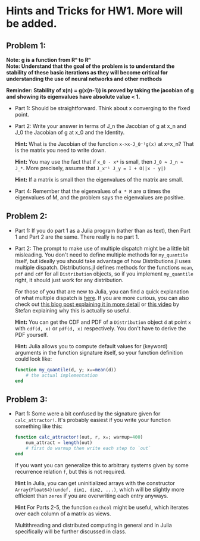 # Hints and Tricks for HW1. More will be added.

## Problem 1:

**Note: g is a function from Rⁿ to Rⁿ**  
**Note: Understand that the goal of the problem is to understand the stability of these basic iterations as they will become critical
for understanding the use of neural networks and other methods**

**Reminder: Stability of x(n) = g(x(n-1)) is proved by taking the jacobian of g and showing its eigenvalues have absolute value < 1.**

* Part 1: Should be straightforward. Think about x converging to the fixed point.
* Part 2: Write your answer in terms of J_n the Jacobian of g at x_n and J_0 the Jacobian of g at x_0 and the Identity.

  **Hint:** What is the Jacobian of the function `x->x-J_0⁻¹g(x)` at x=x_n? That is the matrix you need to write down.

  **Hint:** You may use the fact that if `x_0 - x*` is small, then `J_0 ≈ J_n ≈ J_*`. More precisely, assume that `J_x⁻¹ J_y = I + O(|x - y|)`
  
  **Hint:** If  a matrix is small then the eigenvalues of the matrix are small.

* Part 4: Remember that the eigenvalues of `α * M` are α times the eigenvalues of M, and the problem says the eigenvalues are positive.

## Problem 2:
* Part 1: If you do part 1 as a Julia program (rather than as text), then Part 1 and Part 2 are the same.  There really is no part 1.

* Part 2: The prompt to make use of multiple dispatch might be a little bit misleading. You don't need to define multiple methods for `my_quantile` itself, but ideally you should take advantage of how Distributions.jl uses multiple dispatch. Distributions.jl defines methods for the functions `mean`, `pdf` and `cdf` for all `Distribution` objects, so if you implement `my_quantile` right, it should just work for any distribution.

  For those of you that are new to Julia, you can find a quick explanation of what multiple dispatch is [here](https://stackoverflow.com/questions/58700879/what-is-multiple-dispatch-and-how-does-one-use-it-in-julia). If you are more curious, you can also check out [this blog post explaining it in more detail](https://opensourc.es/blog/basics-multiple-dispatch/#what_is_dispatch) or [this video](https://www.youtube.com/watch?v=kc9HwsxE1OY) by Stefan explaining why this is actually so useful.

  **Hint:** You can get the CDF and PDF of a `Distribution` object `d` at point `x` with `cdf(d, x)` or `pdf(d, x)` respectively. You don't have to derive the PDF yourself.
  
  **Hint:** Julia allows you to compute default values for (keyword) arguments in the function signature itself, so your function definition could look like:
  ```julia
  function my_quantile(d, y; x₀=mean(d))
      # the actual implementation
  end
  ```

## Problem 3:

* Part 1: Some were a bit confused by the signature given for `calc_attractor!`. It's probably easiest if you write your function something like this:
  ```julia
  function calc_attractor!(out, r, x₀; warmup=400)
      num_attract = length(out)
      # first do warmup then write each step to `out`
  end
  ```
  If you want you can generalize this to arbitrary systems given by some recurrence relation `f`, but this is not required.
  
  **Hint** In Julia, you can get uninitialized arrays with the constructor `Array{Float64}(undef, dim1, dim2, ...)`, which will be slightly more efficient than `zeros` if you are overwriting each entry anyways.
  
  **Hint** For Parts 2-5, the function `eachcol` might be useful, which iterates over each column of a matrix as views.
  
  Multithreading and distributed computing in general and in Julia specifically will be further discussed in class.
